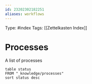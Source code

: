 ```yaml
---
id: 23202302182251
aliases: workflows
---
```

Type: #index
Tags: [[Zettelkasten Index]] 

# Processes

A list of processes

```dataview
table status 
FROM "_knowledge/processes"
sort status desc
```

